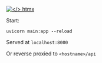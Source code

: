 [![</> htmx](https://raw.githubusercontent.com/bigskysoftware/htmx/master/www/static/img/htmx_logo.1.png "high power tools for HTML")](https://htmx.org)

Start:

```
uvicorn main:app --reload
```

Served at `localhost:8000`

Or reverse proxied to `<hostname>/api`
